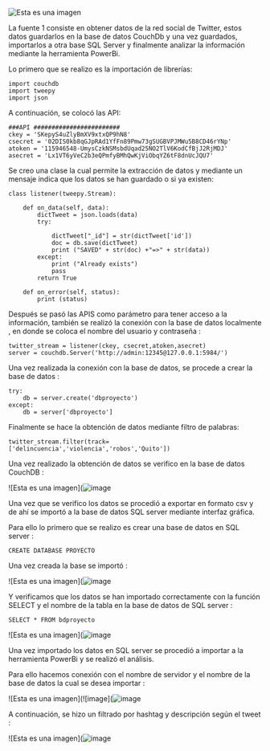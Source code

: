 
![Esta es una imagen](![image](https://user-images.githubusercontent.com/74840012/156651558-361e0104-f575-4d5a-8aa1-92217cdf9eee.png)
)

La fuente 1 consiste en obtener datos de la red social de Twitter, estos datos guardarlos en la base de datos CouchDb y una vez guardados, importarlos a otra base SQL Server y finalmente analizar la información mediante la herramienta PowerBi. 

Lo primero que se realizo es la importación de librerías:

```
import couchdb
import tweepy
import json
```
A continuación, se colocó las API:

```
###API ########################
ckey = 'SKepyS4uZlyBmXV9xtxQP9hN8'
csecret = '02DIS0kb8qGJpRAd1YfFn89Pmw73gSUGBVPJMWu5B8CD46rYNp'
atoken = '115946548-UmysCzkNSMsbdUqad25NO2TlV6KodCfBjJ2RjMDJ'
asecret = 'Lx1VT6yVeC2b3eQPmfyBMhQwKjViObqYZ6tF8dnUcJQU7'
```

Se creo una clase la cual permite la extracción de datos y mediante un mensaje indica que los datos se han guardado o si ya existen:
```
class listener(tweepy.Stream):
    
    def on_data(self, data):
        dictTweet = json.loads(data)
        try:
            
            dictTweet["_id"] = str(dictTweet['id'])
            doc = db.save(dictTweet)
            print ("SAVED" + str(doc) +"=>" + str(data))
        except:
            print ("Already exists")
            pass
        return True
    
    def on_error(self, status):
        print (status)
```
Después se pasó las APIS como parámetro para tener acceso a la información, también se realizó la conexión con la base de datos localmente , en donde se coloca el nombre del usuario y contraseña : 

```
twitter_stream = listener(ckey, csecret,atoken,asecret)
server = couchdb.Server('http://admin:12345@127.0.0.1:5984/')

```

Una vez realizada la conexión con la base de datos, se procede a crear la base de datos : 
```
try:
    db = server.create('dbproyecto')
except:
    db = server['dbproyecto']

```

Finalmente se hace la obtención de datos mediante filtro de palabras: 

```
twitter_stream.filter(track=['delincuencia','violencia','robos','Quito'])

```

Una vez realizado la obtención de datos se verifico en la base de datos CouchDB :

![Esta es una imagen](![image](https://user-images.githubusercontent.com/74840012/156651676-7deeecae-13a5-4c02-8cef-1077274c0150.png)


Una vez que se verifico los datos se procedió a exportar en formato csv y de ahí se importó a la base de datos SQL server mediante interfaz gráfica.

Para ello lo primero que se realizo es crear una base de datos en SQL server :

```
CREATE DATABASE PROYECTO 

```

Una vez creada la base se importó : 


![Esta es una imagen](![image](https://user-images.githubusercontent.com/74840012/156651717-4308f242-8874-45d2-b27d-f4875a27ce1c.png)


Y verificamos que los datos se han importado correctamente con la función SELECT y el nombre de la tabla en la base de datos de SQL server : 

```
SELECT * FROM bdproyecto

```

![Esta es una imagen](![image](https://user-images.githubusercontent.com/74840012/156651756-66f7334d-e2e9-4478-815d-74be5fe53938.png)



Una vez importado los datos en SQL server se procedió a importar a la herramienta PowerBi y se realizó el análisis. 

Para ello hacemos conexión con el nombre de servidor y el nombre de la base de datos la cual se desea importar : 

![Esta es una imagen](![image](![image](https://user-images.githubusercontent.com/74840012/156651828-910e2097-94e3-4851-8103-bc0175923ee9.png)



A continuación, se hizo un filtrado por hashtag  y descripción según el tweet : 

![Esta es una imagen](![image](https://user-images.githubusercontent.com/74840012/156651857-8059745b-d341-4b74-877b-c1282046caec.png)

